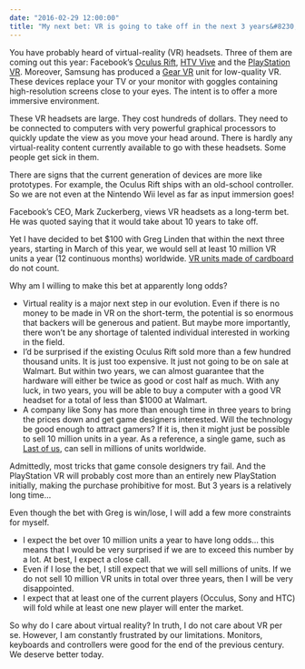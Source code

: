 ```yaml
---
date: "2016-02-29 12:00:00"
title: "My next bet: VR is going to take off in the next 3 years&#8230;"
---
```




You have probably heard of virtual-reality (VR) headsets. Three of them are coming out this year: Facebook&rsquo;s [Oculus Rift](https://www.oculus.com/), [HTV Vive](http://www.htcvive.com/) and the [PlayStation VR](https://www.playstation.com/en-ca/explore/playstation-vr/). Moreover, Samsung has produced a [Gear VR](http://www.samsung.com/global/galaxy/wearables/gear-vr/) unit for low-quality VR. These devices replace your TV or your monitor with goggles containing high-resolution screens close to your eyes. The intent is to offer a more immersive environment.

These VR headsets are large. They cost hundreds of dollars. They need to be connected to computers with very powerful graphical processors to quickly update the view as you move your head around. There is hardly any virtual-reality content currently available to go with these headsets. Some people get sick in them.

There are signs that the current generation of devices are more like prototypes. For example, the Oculus Rift ships with an old-school controller. So we are not even at the Nintendo Wii level as far as input immersion goes!

Facebook&rsquo;s CEO, Mark Zuckerberg, views VR headsets as a long-term bet. He was quoted saying that it would take about 10 years to take off.

Yet I have decided to bet $100 with Greg Linden that within the next three years, starting in March of this year, we would sell at least 10 million VR units a year (12 continuous months) worldwide. [VR units made of cardboard](https://www.google.com/get/cardboard/) do not count.

Why am I willing to make this bet at apparently long odds?

- Virtual reality is a major next step in our evolution. Even if there is no money to be made in VR on the short-term, the potential is so enormous that backers will be generous and patient. But maybe more importantly, there won&rsquo;t be any shortage of talented individual interested in working in the field.
- I&rsquo;d be surprised if the existing Oculus Rift sold more than a few hundred thousand units. It is just too expensive. It just not going to be on sale at Walmart. But within two years, we can almost guarantee that the hardware will either be twice as good or cost half as much. With any luck, in two years, you will be able to buy a computer with a good VR headset for a total of less than $1000 at Walmart. 
- A company like Sony has more than enough time in three years to bring the prices down and get game designers interested. Will the technology be good enough to attract gamers? If it is, then it might just be possible to sell 10 million units in a year. As a reference, a single game, such as [Last of us](https://en.wikipedia.org/wiki/The_Last_of_Us), can sell in millions of units worldwide.

Admittedly, most tricks that game console designers try fail. And the PlayStation VR will probably cost more than an entirely new PlayStation initially, making the purchase prohibitive for most. But 3 years is a relatively long time&hellip; 


Even though the bet with Greg is win/lose, I will add a few more constraints for myself.

- I expect the bet over 10 million units a year to have long odds&hellip; this means that I would be very surprised if we are to exceed this number by a lot. At best, I expect a close call.
- Even if I lose the bet, I still expect that we will sell millions of units. If we do not sell 10 million VR units in total over three years, then I will be very disappointed.
- I expect that at least one of the current players (Occulus, Sony and HTC) will fold while at least one new player will enter the market.


So why do I care about virtual reality? In truth, I do not care about VR per se. However, I am constantly frustrated by our limitations. Monitors, keyboards and controllers were good for the end of the previous century. We deserve better today.

